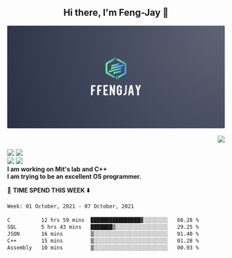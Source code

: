 <h2 align="center"> Hi there, I'm Feng-Jay 👋 </h2>  

![](https://github.com/Feng-Jay/DataStruct/blob/master/Image/1.png)  

<img align="right" src="https://github-readme-stats.vercel.app/api?username=Feng-Jay&show_icons=true&icon_color=CE1D2D&text_color=718096&bg_color=ffffff&hide_title=true" />


&emsp;

![](https://visitor-badge.glitch.me/badge?page_id=Feng-Jay.readme)
![](https://img.shields.io/badge/Concentrate-Cpp-blue)  
![](https://img.shields.io/badge/Rust-primer-orange)
![](https://img.shields.io/badge/Target-OS-9cf)  
**I am working on Mit's lab and C++**  
**I am trying to be an excellent OS programmer.**  


📘 **TIME SPEND THIS WEEK ⬇️**
<!--START_SECTION:waka-->
```text
Week: 01 October, 2021 - 07 October, 2021

C          12 hrs 59 mins  ████████████████▓░░░░░░░░   66.28 % 
SQL        5 hrs 43 mins   ███████▒░░░░░░░░░░░░░░░░░   29.25 % 
JSON       16 mins         ▒░░░░░░░░░░░░░░░░░░░░░░░░   01.40 % 
C++        15 mins         ▒░░░░░░░░░░░░░░░░░░░░░░░░   01.28 % 
Assembly   10 mins         ▒░░░░░░░░░░░░░░░░░░░░░░░░   00.93 % 
```
<!--END_SECTION:waka-->
